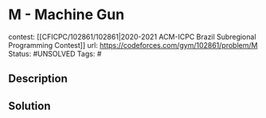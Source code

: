 # M - Machine Gun

contest: [[CFICPC/102861/102861|2020-2021 ACM-ICPC Brazil Subregional Programming Contest]]
url: https://codeforces.com/gym/102861/problem/M
Status: #UNSOLVED
Tags: #

## Description

## Solution

